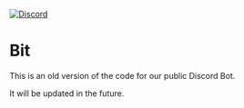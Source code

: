 [![Discord](https://img.shields.io/discord/595881103672475665?color=7289da&label=Discord&style=for-the-badge)](https://discord.gg/NgpN3YYbMM)

# Bit
This is an old version of the code for our public Discord Bot.

It will be updated in the future.
